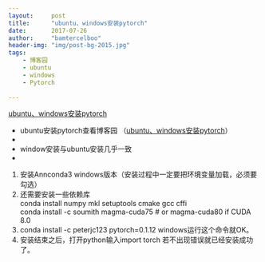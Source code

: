 ```yaml
---
layout:     post
title:      "ubuntu、windows安装pytorch"
date:       2017-07-26
author:     "bamtercelboo"
header-img: "img/post-bg-2015.jpg"
tags:
    - 博客园
    - ubuntu
    - windows 
    - Pytorch
 
---
```


> <div>
  <a href="http://www.cnblogs.com/bamtercelboo/p/7074366.html">ubuntu、windows安装pytorch</a></div>


-  ubuntu安装pytorch查看博客园   （<a href="http://www.cnblogs.com/bamtercelboo/p/7074366.html">ubuntu、windows安装pytorch</a>）
-  
-  window安装与ubuntu安装几乎一致
-  
1. 安装Annconda3 windows版本（安装过程中一定要把环境变量加载，必须要勾选）
2. 还需要安装一些依赖库
   <br>conda install numpy mkl setuptools cmake gcc cffi 
   <br>conda install -c soumith magma-cuda75      # or magma-cuda80 if CUDA 8.0
3. conda install -c peterjc123 pytorch=0.1.12     windows运行这个命令就OK。
4. 安装结束之后，打开python输入import torch 若不出现错误就已经安装成功了。


